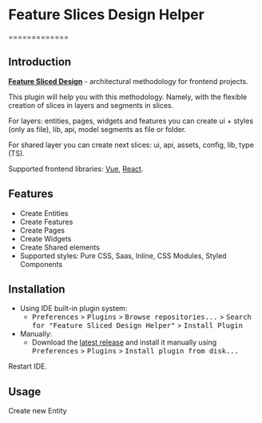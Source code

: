 # Feature Slices Design Helper
=============



Introduction
------------

<!-- Plugin description -->

[**Feature Sliced Design**](https://feature-sliced.design/) - architectural methodology for frontend projects.

This plugin will help you with this methodology. Namely, with the flexible creation of slices in layers and segments in slices. 

For layers: entities, pages, widgets and features you can create ui + styles (only as file), lib, api, model segments as file or folder.

For shared layer you can create next slices: ui, api, assets, config, lib, type (TS).

Supported frontend libraries: [Vue](https://vuejs.org/), [React](https://react.dev/).

Features
--------

- Create Entities
- Create Features
- Create Pages
- Create Widgets
- Create Shared elements
- Supported styles: Pure CSS, Saas, Inline, CSS Modules, Styled Components

<!-- Plugin description end -->

Installation
------------

- Using IDE built-in plugin system:
    - <kbd>Preferences</kbd> > <kbd>Plugins</kbd> > <kbd>Browse repositories...</kbd> > <kbd>Search for "Feature Sliced Design Helper"</kbd> > <kbd>Install Plugin</kbd>
- Manually:
    - Download the [latest release][latest-release] and install it manually using <kbd>Preferences</kbd> > <kbd>Plugins</kbd> > <kbd>Install plugin from disk...</kbd>

Restart IDE.

Usage
-----

Create new Entity 

[plugin-website]:      https://plugins.jetbrains.com
[latest-release]:      https://github.com/Tsyklop/feature-slices-design-helper/releases/latest
